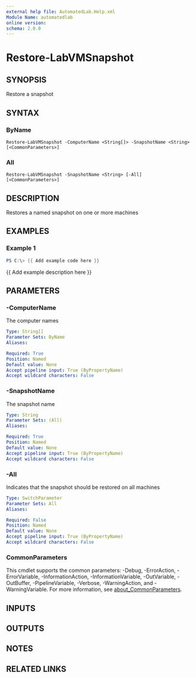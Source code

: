 ```yaml
---
external help file: AutomatedLab.Help.xml
Module Name: automatedlab
online version:
schema: 2.0.0
---
```


# Restore-LabVMSnapshot

## SYNOPSIS
Restore a snapshot

## SYNTAX

### ByName
```
Restore-LabVMSnapshot -ComputerName <String[]> -SnapshotName <String> [<CommonParameters>]
```

### All
```
Restore-LabVMSnapshot -SnapshotName <String> [-All] [<CommonParameters>]
```

## DESCRIPTION
Restores a named snapshot on one or more machines

## EXAMPLES

### Example 1
```powershell
PS C:\> {{ Add example code here }}
```

{{ Add example description here }}

## PARAMETERS

### -ComputerName
The computer names

```yaml
Type: String[]
Parameter Sets: ByName
Aliases:

Required: True
Position: Named
Default value: None
Accept pipeline input: True (ByPropertyName)
Accept wildcard characters: False
```

### -SnapshotName
The snapshot name

```yaml
Type: String
Parameter Sets: (All)
Aliases:

Required: True
Position: Named
Default value: None
Accept pipeline input: True (ByPropertyName)
Accept wildcard characters: False
```

### -All
Indicates that the snapshot should be restored on all machines

```yaml
Type: SwitchParameter
Parameter Sets: All
Aliases:

Required: False
Position: Named
Default value: None
Accept pipeline input: True (ByPropertyName)
Accept wildcard characters: False
```

### CommonParameters
This cmdlet supports the common parameters: -Debug, -ErrorAction, -ErrorVariable, -InformationAction, -InformationVariable, -OutVariable, -OutBuffer, -PipelineVariable, -Verbose, -WarningAction, and -WarningVariable. For more information, see [about_CommonParameters](http://go.microsoft.com/fwlink/?LinkID=113216).

## INPUTS

## OUTPUTS

## NOTES

## RELATED LINKS
